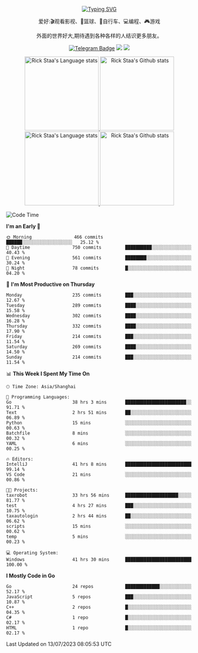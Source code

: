 <div align="center"> 

[![Typing SVG](https://readme-typing-svg.herokuapp.com?size=25&duration=2500&color=eeeeee&vCenter=true&width=200&height=40&lines=Hi+there+%F0%9F%91%8B%F0%9F%8F%BB;I'm+DanBai)](https://git.io/typing-svg)

爱好:🎬观看影视、🏀篮球、🚴自行车、💻编程、🎮游戏

外面的世界好大,期待遇到各种各样的人结识更多朋友。

[![Telegram Badge](https://img.shields.io/badge/-Telegram-blue?style=flat&logo=Telegram&logoColor=white)](https://t.me/danbai9420) 
[![](https://img.shields.io/badge/-Blog-brightgreen?style=flat&logo=Blogger&logoColor=white)](https://p00q.cn)
[![](https://img.shields.io/badge/-Email-red?style=flat&logo=Mail.Ru&logoColor=white)](mailto:danbai@88.com)
</div>

<!-- Light Mode -->
<div align="center"> 
<a href="https://github.com/anuraghazra/github-readme-stats#gh-light-mode-only">
<img height=200 src="https://github-readme-stats.vercel.app/api/top-langs/?username=danbai225&layout=compact&langs_count=10&hide_border=1&role=OWNER,COLLABORATOR#gh-light-mode-only" alt="Rick Staa's Language stats" />
</a>
<a href="https://github.com/anuraghazra/github-readme-stats#gh-light-mode-only">
<img height=200 src="https://github-readme-stats.vercel.app/api?username=danbai225&show_icons=true&count_private=true&line_height=28&hide_border=1&include_all_commits=true&card_width=450&role=OWNER,COLLABORATOR&exclude_repo=github-readme-stats#gh-light-mode-only" alt="Rick Staa's Github stats" />
</a>
</div>

<!-- Dark Mode -->
<div align="center"> 
<a href="https://github.com/anuraghazra/github-readme-stats#gh-dark-mode-only">
<img height=200 src="https://github-readme-stats.vercel.app/api/top-langs/?username=danbai225&layout=compact&langs_count=10&hide_border=1&role=OWNER,COLLABORATOR&theme=github_dark#gh-dark-mode-only" alt="Rick Staa's Language stats" />
</a>
<a href="https://github.com/anuraghazra/github-readme-stats#gh-dark-mode-only">
<img height=200 src="https://github-readme-stats.vercel.app/api?username=danbai225&show_icons=true&count_private=true&line_height=28&hide_border=1&include_all_commits=true&card_width=450&role=OWNER,COLLABORATOR&exclude_repo=github-readme-stats&theme=github_dark#gh-dark-mode-only" alt="Rick Staa's Github stats" />
</a>
</div>

<!--START_SECTION:waka-->
![Code Time](http://img.shields.io/badge/Code%20Time-604%20hrs%2047%20mins-blue)

**I'm an Early 🐤** 

```text
🌞 Morning                466 commits         ██████░░░░░░░░░░░░░░░░░░░   25.12 % 
🌆 Daytime                750 commits         ██████████░░░░░░░░░░░░░░░   40.43 % 
🌃 Evening                561 commits         ████████░░░░░░░░░░░░░░░░░   30.24 % 
🌙 Night                  78 commits          █░░░░░░░░░░░░░░░░░░░░░░░░   04.20 % 
```
📅 **I'm Most Productive on Thursday** 

```text
Monday                   235 commits         ███░░░░░░░░░░░░░░░░░░░░░░   12.67 % 
Tuesday                  289 commits         ████░░░░░░░░░░░░░░░░░░░░░   15.58 % 
Wednesday                302 commits         ████░░░░░░░░░░░░░░░░░░░░░   16.28 % 
Thursday                 332 commits         ████░░░░░░░░░░░░░░░░░░░░░   17.90 % 
Friday                   214 commits         ███░░░░░░░░░░░░░░░░░░░░░░   11.54 % 
Saturday                 269 commits         ████░░░░░░░░░░░░░░░░░░░░░   14.50 % 
Sunday                   214 commits         ███░░░░░░░░░░░░░░░░░░░░░░   11.54 % 
```


📊 **This Week I Spent My Time On** 

```text
🕑︎ Time Zone: Asia/Shanghai

💬 Programming Languages: 
Go                       38 hrs 3 mins       ███████████████████████░░   91.71 % 
Text                     2 hrs 51 mins       ██░░░░░░░░░░░░░░░░░░░░░░░   06.89 % 
Python                   15 mins             ░░░░░░░░░░░░░░░░░░░░░░░░░   00.63 % 
Batchfile                8 mins              ░░░░░░░░░░░░░░░░░░░░░░░░░   00.32 % 
YAML                     6 mins              ░░░░░░░░░░░░░░░░░░░░░░░░░   00.25 % 

🔥 Editors: 
IntelliJ                 41 hrs 8 mins       █████████████████████████   99.14 % 
VS Code                  21 mins             ░░░░░░░░░░░░░░░░░░░░░░░░░   00.86 % 

🐱‍💻 Projects: 
taxrobot                 33 hrs 56 mins      ████████████████████░░░░░   81.77 % 
test                     4 hrs 27 mins       ███░░░░░░░░░░░░░░░░░░░░░░   10.75 % 
taxautologin             2 hrs 44 mins       ██░░░░░░░░░░░░░░░░░░░░░░░   06.62 % 
scripts                  15 mins             ░░░░░░░░░░░░░░░░░░░░░░░░░   00.62 % 
temp                     5 mins              ░░░░░░░░░░░░░░░░░░░░░░░░░   00.23 % 

💻 Operating System: 
Windows                  41 hrs 30 mins      █████████████████████████   100.00 % 
```

**I Mostly Code in Go** 

```text
Go                       24 repos            █████████████░░░░░░░░░░░░   52.17 % 
JavaScript               5 repos             ███░░░░░░░░░░░░░░░░░░░░░░   10.87 % 
C++                      2 repos             █░░░░░░░░░░░░░░░░░░░░░░░░   04.35 % 
C#                       1 repo              █░░░░░░░░░░░░░░░░░░░░░░░░   02.17 % 
HTML                     1 repo              █░░░░░░░░░░░░░░░░░░░░░░░░   02.17 % 
```




 Last Updated on 13/07/2023 08:05:53 UTC
<!--END_SECTION:waka-->
